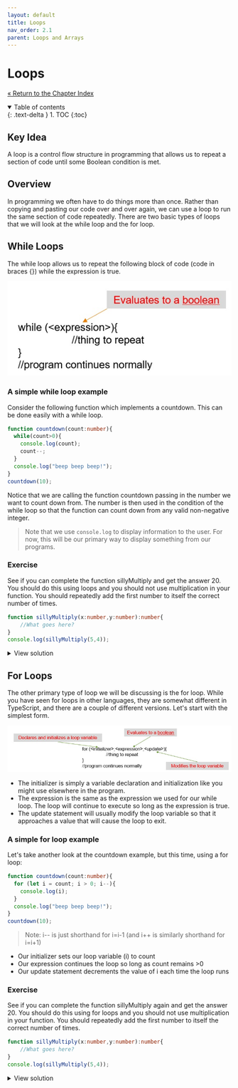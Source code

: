```yaml
---
layout: default
title: Loops
nav_order: 2.1
parent: Loops and Arrays
---
```


# Loops

[&laquo; Return to the Chapter Index](index.md)

<details open markdown="block">
  <summary>
    Table of contents
  </summary>
  {: .text-delta }
1. TOC
{:toc}
</details>

## Key Idea
A loop is a control flow structure in programming that allows us to repeat a section of code until some Boolean condition is met.

## Overview
In programming we often have to do things more than once. Rather than copying and pasting our code over and over again, we can use a loop to run the same section of code repeatedly.
There are two basic types of loops that we will look at the while loop and the for loop.

## While Loops
The while loop allows us to repeat the following block of code (code in braces {}) while the expression is true.

![](../../assets/images/while.jpg)

### A simple while loop example
Consider the following function which implements a countdown.  This can be done easily with a while loop.
```typescript
function countdown(count:number){
  while(count>0){
    console.log(count);
    count--;
  }
  console.log("beep beep beep!");
}
countdown(10);
```

Notice that we are calling the function countdown passing in the number we want to count down from.  The number is then used in the condition of the while loop so that the function can count down from any valid non-negative integer.
> Note that we use ```console.log``` to display information to the user.  For now, this will be our primary way to display something from our programs.

### Exercise
See if you can complete the function sillyMultiply and get the answer 20.  You should do this using loops and you should not use multiplication in your function.  You should repeatedly add the first number to itself the correct number of times.
```typescript
function sillyMultiply(x:number,y:number):number{
    //What goes here?
}
console.log(sillyMultiply(5,4));
```
<details markdown="block">
<summary>View solution</summary>
```typescript
function sillyMultiply(x:number,y:number):number{
  let product:number = 0;
    while(y > 0){
      product = product + x;
      y = y - 1;
    }
  return product  
}
console.log(sillyMultiply(5,4));
```

</details>

## For Loops
The other primary type of loop we will be discussing is the for loop.
While you have seen for loops in other languages, they are somewhat different in TypeScript, and there are a couple of different versions.
Let's start with the simplest form.

![](../../assets/images/forloop.jpg)
* The initializer is simply a variable declaration and initialization like you might use elsewhere in the program.
* The expression is the same as the expression we used for our while loop.  The loop will continue to execute so long as the expression is true.
* The update statement will usually modify the loop variable so that it approaches a value that will cause the loop to exit.

### A simple for loop example
Let's take another look at the countdown example, but this time, using a for loop:
```typescript
function countdown(count:number){
  for (let i = count; i > 0; i--){
    console.log(i);
  }
  console.log("beep beep beep!");
}
countdown(10);
```

> Note: i-- is just shorthand for i=i-1 (and i++ is similarly shorthand for i=i+1)

* Our initializer sets our loop variable (i) to count
* Our expression continues the loop so long as count remains >0
* Our update statement decrements the value of i each time the loop runs

### Exercise
See if you can complete the function sillyMultiply again and get the answer 20.  You should do this using for loops and you should not use multiplication in your function.  You should repeatedly add the first number to itself the correct number of times.
```typescript
function sillyMultiply(x:number,y:number):number{
    //What goes here?
}
console.log(sillyMultiply(5,4));
```
<details markdown="block">
<summary>View solution</summary>
```typescript
function sillyMultiply(x:number,y:number):number{
  let product:number=0;
  for (let i=0;i<y;i++){
    product=product+x;
  }
  return product;
}
console.log(sillyMultiply(5,4));
```

</details>

## Summary
We can create more complex program logic by repeating sections of our code to solve problems.  This is important for many reasons including readability, reducing potential for errors, and variability of the number of times something must execute based on inputs.  The two primary loops in TypeScript are the while loop and the for loop.  This section examined the while loop, and one of the formats of the for loop.  We will examine the other for loop in the next section as it explicitly operates on collections which we will cover next.

# Next Step

Next we'll learn about [Arrays &raquo;](../2-loops/arrays.md)